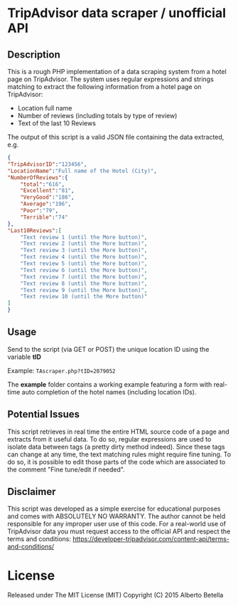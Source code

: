 # TripAdvisor data scraper / unofficial API

## Description
This is a rough PHP implementation of a data scraping system from a hotel page
on TripAdvisor. The system uses regular expressions and strings matching to extract the
following information from a hotel page on TripAdvisor: 
* Location full name
* Number of reviews (including totals by type of review)
* Text of the last 10 Reviews

The output of this script is a valid JSON file containing the data extracted, e.g.

```json
{ 
"TripAdvisorID":"123456",
"LocationName":"Full name of the Hotel (City)",
"NumberOfReviews":{  
	"total":"616",
	"Excellent":"81",
	"VeryGood":"186",
	"Average":"196",
	"Poor":"79",
	"Terrible":"74"
},
"Last10Reviews":[  
	"Text review 1 (until the More button)",
	"Text review 2 (until the More button)",
	"Text review 3 (until the More button)",
	"Text review 4 (until the More button)",
	"Text review 5 (until the More button)",
	"Text review 6 (until the More button)",
	"Text review 7 (until the More button)",
	"Text review 8 (until the More button)",
	"Text review 9 (until the More button)",
	"Text review 10 (until the More button)"
]
}
```

## Usage
Send to the script (via GET or POST) the unique location ID using the variable **tID**

Example: `TAscraper.php?tID=2079052`

The **example** folder contains a working example featuring a form with real-time auto completion
of the hotel names (including location IDs).

## Potential Issues
This script retrieves in real time the entire HTML source code of a page and extracts from it useful data.
To do so, regular expressions are used to isolate data between tags (a pretty dirty method indeed). 
Since these tags can change at any time, the text matching rules might require fine tuning. To do so, it
is possible to edit those parts of the code which are associated to the comment "Fine tune/edit if needed".

## Disclaimer 
This script was developed as a simple exercise for educational purposes and comes with ABSOLUTELY NO WARRANTY.
The author cannot be held responsible for any improper user use of this code.
For a real-world use of TripAdvisor data you must request access to the official API and respect 
the terms and conditions: https://developer-tripadvisor.com/content-api/terms-and-conditions/

# License
Released under The MIT License (MIT)
Copyright (C) 2015 Alberto Betella
